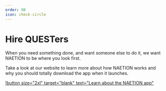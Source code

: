 ```yaml
---
order: 90
icon: check-circle
---
```


# Hire QUESTers

When you need something done, and want someone else to do it, we want NAETION to be where you look first.

Take a look at our website to learn more about how NAETION works and why you should totally download the app when it launches.

[!button size="2xl" target="blank" text="Learn about the NAETION app"](https://www.naetion.xyz/)